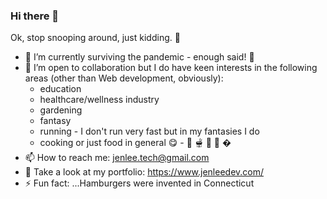 ### Hi there 👋

<!--
**jenlee-tech/jenlee-tech** is a ✨ _special_ ✨ repository because its `README.md` (this file) appears on your GitHub profile. -->

Ok, stop snooping around, just kidding.  🤣 


- 🔭 I’m currently surviving the pandemic - enough said! 🧬
- 👯 I’m open to collaboration but I do have keen interests in the following areas (other than Web development, obviously): 
     - education
     - healthcare/wellness industry
     - gardening
     - fantasy
     - running - I don't run very fast but in my fantasies I do
     - cooking or just food in general 😋 - 🍗 🫕 🍿 🍛 �
- 📫 How to reach me: jenlee.tech@gmail.com
- 🔗 Take a look at my portfolio: https://www.jenleedev.com/
- ⚡ Fun fact: ...Hamburgers were invented in Connecticut

